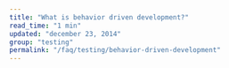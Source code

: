 ```yaml
---
title: "What is behavior driven development?"
read_time: "1 min"
updated: "december 23, 2014"
group: "testing"
permalink: "/faq/testing/behavior-driven-development"
---
```


